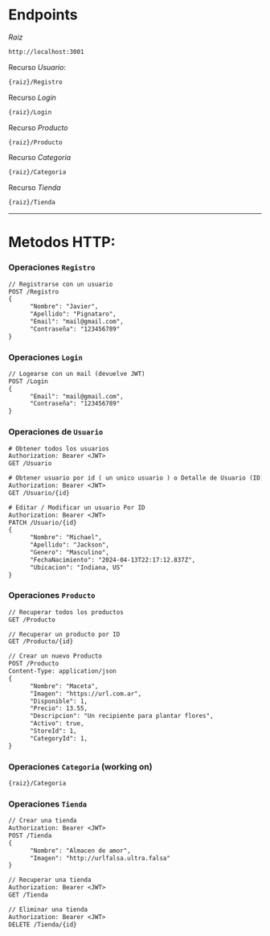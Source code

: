 # Endpoints

*Raiz*
```txt
http://localhost:3001
```

Recurso *Usuario*:
```txt
{raiz}/Registro
```

Recurso *Login*
```txt
{raiz}/Login
```

Recurso *Producto*
```txt
{raiz}/Producto
```

Recurso *Categoria*
```txt
{raiz}/Categoria
```

Recurso *Tienda*
```txt
{raiz}/Tienda
```

---

# Metodos HTTP:

### Operaciones `Registro`

```txt
// Registrarse con un usuario
POST /Registro
{
      "Nombre": "Javier",
      "Apellido": "Pignataro",
      "Email": "mail@gmail.com",
      "Contraseña": "123456789"
}


```


### Operaciones `Login`

```txt
// Logearse con un mail (devuelve JWT)
POST /Login
{
      "Email": "mail@gmail.com",
      "Contraseña": "123456789"
}
```


### Operaciones de `Usuario`

```txt
# Obtener todos los usuarios
Authorization: Bearer <JWT>
GET /Usuario

# Obtener usuario por id ( un unico usuario ) o Detalle de Usuario (ID)
Authorization: Bearer <JWT>
GET /Usuario/{id}

# Editar / Modificar un usuario Por ID
Authorization: Bearer <JWT>
PATCH /Usuario/{id}
{
      "Nombre": "Michael",
      "Apellido": "Jackson",
      "Genero": "Masculino",
      "FechaNacimiento": "2024-04-13T22:17:12.837Z",
      "Ubicacion": "Indiana, US"
}
```


### Operaciones `Producto`

```txt
// Recuperar todos los productos
GET /Producto

// Recuperar un producto por ID
GET /Producto/{id}

// Crear un nuevo Producto
POST /Producto
Content-Type: application/json
{
      "Nombre": "Maceta",
      "Imagen": "https://url.com.ar",
      "Disponible": 1,
      "Precio": 13.55,
      "Descripcion": "Un recipiente para plantar flores",
      "Activo": true,
      "StoreId": 1,
      "CategoryId": 1,
}
```


### Operaciones `Categoria` (working on)

```txt
{raiz}/Categoria
```


### Operaciones `Tienda`

```txt
// Crear una tienda
Authorization: Bearer <JWT>
POST /Tienda
{
      "Nombre": "Almacen de amor",
      "Imagen": "http://urlfalsa.ultra.falsa"
}

// Recuperar una tienda
Authorization: Bearer <JWT>
GET /Tienda

// Eliminar una tienda
Authorization: Bearer <JWT>
DELETE /Tienda/{id}
```

